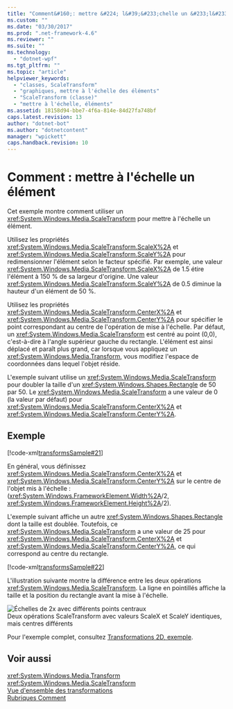 ```yaml
---
title: "Comment&#160;: mettre &#224; l&#39;&#233;chelle un &#233;l&#233;ment | Microsoft Docs"
ms.custom: ""
ms.date: "03/30/2017"
ms.prod: ".net-framework-4.6"
ms.reviewer: ""
ms.suite: ""
ms.technology: 
  - "dotnet-wpf"
ms.tgt_pltfrm: ""
ms.topic: "article"
helpviewer_keywords: 
  - "classes, ScaleTransform"
  - "graphiques, mettre à l'échelle des éléments"
  - "ScaleTransform (classe)"
  - "mettre à l'échelle, éléments"
ms.assetid: 18158d94-bbe7-4f6a-814e-84d27fa748bf
caps.latest.revision: 13
author: "dotnet-bot"
ms.author: "dotnetcontent"
manager: "wpickett"
caps.handback.revision: 10
---
```

# Comment&#160;: mettre &#224; l&#39;&#233;chelle un &#233;l&#233;ment
Cet exemple montre comment utiliser un <xref:System.Windows.Media.ScaleTransform> pour mettre à l'échelle un élément.  
  
 Utilisez les propriétés <xref:System.Windows.Media.ScaleTransform.ScaleX%2A> et <xref:System.Windows.Media.ScaleTransform.ScaleY%2A> pour redimensionner l'élément selon le facteur spécifié.  Par exemple, une valeur <xref:System.Windows.Media.ScaleTransform.ScaleX%2A> de 1.5 étire l'élément à 150 % de sa largeur d'origine.  Une valeur <xref:System.Windows.Media.ScaleTransform.ScaleY%2A> de 0.5 diminue la hauteur d'un élément de 50 %.  
  
 Utilisez les propriétés <xref:System.Windows.Media.ScaleTransform.CenterX%2A> et <xref:System.Windows.Media.ScaleTransform.CenterY%2A> pour spécifier le point correspondant au centre de l'opération de mise à l'échelle.  Par défaut, un <xref:System.Windows.Media.ScaleTransform> est centré au point \(0,0\), c'est\-à\-dire à l'angle supérieur gauche du rectangle.  L'élément est ainsi déplacé et paraît plus grand, car lorsque vous appliquez un <xref:System.Windows.Media.Transform>, vous modifiez l'espace de coordonnées dans lequel l'objet réside.  
  
 L'exemple suivant utilise un <xref:System.Windows.Media.ScaleTransform> pour doubler la taille d'un <xref:System.Windows.Shapes.Rectangle> de 50 par 50.  Le <xref:System.Windows.Media.ScaleTransform> a une valeur de 0 \(la valeur par défaut\) pour <xref:System.Windows.Media.ScaleTransform.CenterX%2A> et <xref:System.Windows.Media.ScaleTransform.CenterY%2A>.  
  
## Exemple  
 [!code-xml[transformsSample#21](../../../../samples/snippets/csharp/VS_Snippets_Wpf/transformsSample/CS/ScaleTransformExample.xaml#21)]  
  
 En général, vous définissez <xref:System.Windows.Media.ScaleTransform.CenterX%2A> et <xref:System.Windows.Media.ScaleTransform.CenterY%2A> sur le centre de l'objet mis à l'échelle : \(<xref:System.Windows.FrameworkElement.Width%2A>\/2, <xref:System.Windows.FrameworkElement.Height%2A>\/2\).  
  
 L'exemple suivant affiche un autre <xref:System.Windows.Shapes.Rectangle> dont la taille est doublée. Toutefois, ce <xref:System.Windows.Media.ScaleTransform> a une valeur de 25 pour <xref:System.Windows.Media.ScaleTransform.CenterX%2A> et <xref:System.Windows.Media.ScaleTransform.CenterY%2A>, ce qui correspond au centre du rectangle.  
  
 [!code-xml[transformsSample#22](../../../../samples/snippets/csharp/VS_Snippets_Wpf/transformsSample/CS/ScaleTransformExample.xaml#22)]  
  
 L'illustration suivante montre la différence entre les deux opérations <xref:System.Windows.Media.ScaleTransform>.  La ligne en pointillés affiche la taille et la position du rectangle avant la mise à l'échelle.  
  
 ![Échelles de 2x avec différents points centraux](../../../../docs/framework/wpf/graphics-multimedia/media/wcpsdk-graphicsmm-scalecenter.png "wcpsdk\_graphicsmm\_scalecenter")  
Deux opérations ScaleTransform avec valeurs ScaleX et ScaleY identiques, mais centres différents  
  
 Pour l'exemple complet, consultez [Transformations 2D, exemple](http://go.microsoft.com/fwlink/?LinkID=158252).  
  
## Voir aussi  
 <xref:System.Windows.Media.Transform>   
 <xref:System.Windows.Media.ScaleTransform>   
 [Vue d'ensemble des transformations](../../../../docs/framework/wpf/graphics-multimedia/transforms-overview.md)   
 [Rubriques Comment](../../../../docs/framework/wpf/graphics-multimedia/transformations-how-to-topics.md)